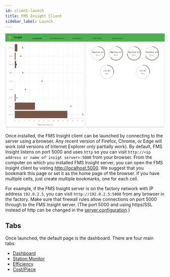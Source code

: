 ```yaml
---
id: client-launch
title: FMS Insight Client
sidebar_label: Launch
---
```


![Screenshot of the dashboard](assets/insight-dashboard-full.jpg)

Once installed, the FMS Insight client can be launched by connecting to the
server using a browser. Any recent version of Firefox, Chrome, or Edge will
work (old versions of Internet Explorer only partially work). By default, FMS
Insight listens on port 5000 and uses `http` so you can visit `http://<ip
address or name of insigt server>:5000` from your browser. From the computer
on which you installed FMS Insight server, you can open the FMS Insight client by
visting [http://localhost:5000](http://localhost:5000). We suggest that you
bookmark this page or set it as the home page of the browser.  If you have multiple cells,
just create multiple bookmarks, one for each cell.

For example, if the FMS Insight server is on the factory network with IP
address `192.0.2.5`, you can visit `http://192.0.2.5:5000` from any browser
in the factory. Make sure that firewall rules allow connections on port 5000
through to the FMS Insight server. (The port 5000 and using https/SSL instead of http can
be changed in the [server configuration](server-config.md).)

## Tabs

Once launched, the default page is the dashboard.  There are four main tabs:

* [Dashboard](client-dashboard.md)
* [Station Monitor](client-station-monitor.md)
* [Efficiency](client-efficiency.md)
* [Cost/Piece](client-cost-per-piece.md)